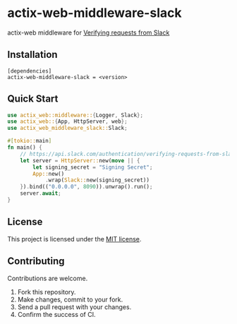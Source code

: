 # actix-web-middleware-slack
actix-web middleware for [Verifying requests from Slack](https://api.slack.com/authentication/verifying-requests-from-slack)

## Installation

```
[dependencies]
actix-web-middleware-slack = <version>
```

## Quick Start

```rust
use actix_web::middleware::{Logger, Slack};
use actix_web::{App, HttpServer, web};
use actix_web_middleware_slack::Slack;

#[tokio::main]
fn main() {
    // https://api.slack.com/authentication/verifying-requests-from-slack#verifying-requests-from-slack-using-signing-secrets__app-management-updates
    let server = HttpServer::new(move || {
        let signing_secret = "Signing Secret";
        App::new()
            .wrap(Slack::new(signing_secret))
    }).bind(("0.0.0.0", 8090)).unwrap().run();
    server.await;
}
```

## License
This project is licensed under the [MIT license](./LICENCE).

## Contributing
Contributions are welcome.
1. Fork this repository.
2. Make changes, commit to your fork.
3. Send a pull request with your changes.
4. Confirm the success of CI.
